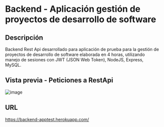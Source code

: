 # Backend - Aplicación gestión de proyectos de desarrollo de software

## Descripción
Backend Rest Api desarrollado para aplicación de prueba para la gestión de proyectos de desarrollo de software elaborada en 4 horas, utilizando manejo de sesiones con JWT (JSON Web Token), NodeJS, Express, MySQL.

## Vista previa - Peticiones a RestApi

![image](https://user-images.githubusercontent.com/67478427/133286040-43636439-fc63-4084-bbc8-ab308f550f21.png)

## URL

https://backend-apptest.herokuapp.com/
